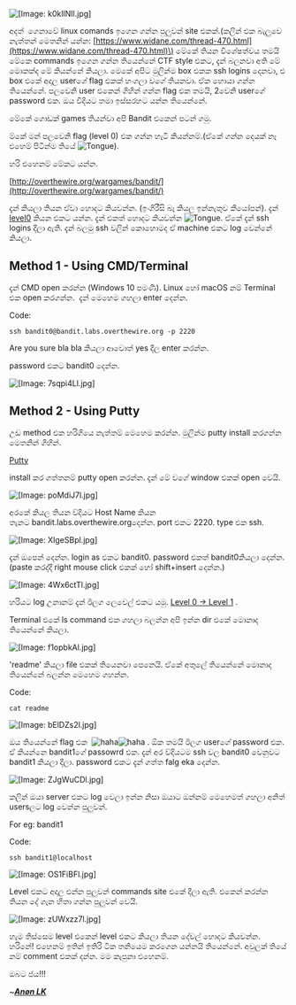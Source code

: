 ![](https://i.imgur.com/k0klINIl.jpg "\[Image: k0klINIl.jpg\]")

 අදත්  ගෙනාවේ linux comands ඉගෙන ගන්න පුලුවන් site එකක්.\(කලින් එක බැලුවෙ නැත්තන් මෙතනින් යන්න: [https://www.widane.com/thread-470.html](https://www.widane.com/thread-470.html)\) මේකේ තියන විශේෂත්වය තමයි මේකෙ commands ඉගෙන ගන්න තියෙන්නේ CTF style එකට, දැන් බලනවා අති මේ මොකක්ද මේ කියන්නේ කියලා. මෙකේ අපිට මුලින්ම box එකක ssh logins දෙනවා, එ box එකේ අදාල userගේ flag එකක් හංගලා වගේ තියනවා. ඒක හොයා ගන්න තියෙන්නේ. පලවෙනි user එකෙන් ගිහින් ගන්න flag එක තමයි, 2වෙනි userගේ password එක. ඔය විදියට තමා ඉස්සරහට යන්න තියෙන්නේ.

 මේකේ ගොඩක් games තියන්වා අපි Bandit එකෙන් පටන් ගමු.

 ම්කේ මන් පලවෙනි flag \(level 0\) එක ගන්න හැටි කියන්නම්.\(ඒකේ ගන්න දෙයක් නෑ එහෙම් පිටින්ම තියේ ![](https://www.widane.com/images/smilies/tongue.png "Tongue")\).

 හරි එහෙනම් මේකට යන්න.

[http://overthewire.org/wargames/bandit/](http://overthewire.org/wargames/bandit/)

 දැන් කියලා තියන ඒවා හොදට කියවන්න. \(ඉංගිරීසි බෑ කියල ඉන්නැතුව කීයෝපන්\). දැන් [level0](http://overthewire.org/wargames/bandit/bandit0.html) කියන එකට යන්න. දැන් එකත් හොදට කියවන්න ![](https://www.widane.com/images/smilies/tongue.png "Tongue"). ඒකේ දැන් ssh logins දීලා ඇති. දැන් බලමු ssh වලින් කොහොමද ඒ machine එකට log වෙන්නේ කියලා.

## Method 1 - Using CMD/Terminal

 දැන් CMD open කරන්න \(Windows 10 පමණි\). Linux හෝ macOS නම් Terminal එක open කරගන්න.  දැන් මෙහෙම ගහලා enter දෙන්න.

Code:

`ssh bandit0@bandit.labs.overthewire.org -p 2220`

 Are you sure bla bla කියලා ආවොත් yes දීල enter කරන්න.

 password එකට bandit0 දෙන්න. 

![](https://i.imgur.com/7sqpi4Ll.jpg "\[Image: 7sqpi4Ll.jpg\]")

## Method 2 - Using Putty

 උඩ method එක හරිගියෙ නැත්තම් මෙහෙම කරන්න. මුලින්ම putty install කරගන්න මෙතනින් ගිහින්.

[Putty](https://www.chiark.greenend.org.uk/~sgtatham/putty/latest.html)

 install කර ගත්තනම් putty open කරන්න. දැන් මේ වගේ window එකක් open වෙයි.

![](https://i.imgur.com/poMdiJ7l.jpg "\[Image: poMdiJ7l.jpg\]")

 අරකේ කියල තියන ව්දියට Host Name කියන තැනට bandit.labs.overthewire.orgදෙන්න. port එකට 2220. type එක ssh. 

![](https://i.imgur.com/XIgeSBpl.jpg "\[Image: XIgeSBpl.jpg\]")

 දැන් ඔපෙන් දෙන්න. login as එකට bandit0. password එකත් bandit0කියලා දෙන්න.\(paste කරද්දි right mouse click එකක් හෝ shift+insert දෙන්න.\)

![](https://i.imgur.com/4Wx6ctTl.jpg "\[Image: 4Wx6ctTl.jpg\]")

 හරියට log උනානම් දැන් ඊලග ලෙවෙල් එකට යමු. [Level 0 → Level 1](http://overthewire.org/wargames/bandit/bandit1.html) .

 Terminal එකේ ls command එක ගහලා බලන්න අපි ඉන්න dir එකේ මොනාද තියෙන්නේ කියලා.

![](https://i.imgur.com/f1opbkAl.jpg "\[Image: f1opbkAl.jpg\]")

 'readme' කියලා file එකක් තියෙනවා පෙනෙයි. ඒකේ අතුලේ තියෙන්නේ මොනාද තියෙන්නේ බලන්න මෙහෙම ගහන්න.

Code:

`cat readme`

![](https://i.imgur.com/bElDZs2l.jpg "\[Image: bElDZs2l.jpg\]")

 ඔය තියෙන්නේ flag එක  ![](https://www.widane.com/images/smilies/haha.png "haha")![](https://www.widane.com/images/smilies/haha.png "haha") . ඕක තමයි ඊලග userගේ password එක. ඒ කියන්නෙ bandit1ගේ passowrd එක. දැන් අර ව්දියටම ssh වල bandit0 වෙනුවට bandit1 කියලා දීලා. password එකට දැන් ගත්ත falg eka දෙන්න.

![](https://i.imgur.com/ZJgWuCDl.jpg "\[Image: ZJgWuCDl.jpg\]")

 කලින් ඔයා server එකට log වෙලා ඉන්න නිසා ඔයාට ඔන්නම් මෙහෙමත් ගහලා අනිත් usersලට log වෙන්න පුලුවන්.

 For eg: bandit1

Code:

`ssh bandit1@localhost`

![](https://i.imgur.com/OS1FiBFl.jpg "\[Image: OS1FiBFl.jpg\]")

 Level එකට අදාල එන්න පුලුවන් commands site එකේ දීලා ඇති. එකෙන් කරන්න තියන දේ ගැන හිතා ගන්න පුලුවන් වෙයි.

![](https://i.imgur.com/zUWxzz7l.jpg "\[Image: zUWxzz7l.jpg\]")

 හැම තිස්සෙම level එකෙන් level එකට කියලා තියන දේවල් හොදට කියවන්න. හරිනේ! එහෙනම් ඉතින් ඉතිරි ටික තනියෙම කරගෙන යන්නයි තියෙන්නේ. අවුලක් තියේ නම් comment එකක් දන්න. මම කැපුනා එහෙනම්.

 ඔබට ජය!!!



~[_**Anøn LK**_](https://www.widane.com/user-3.html)

